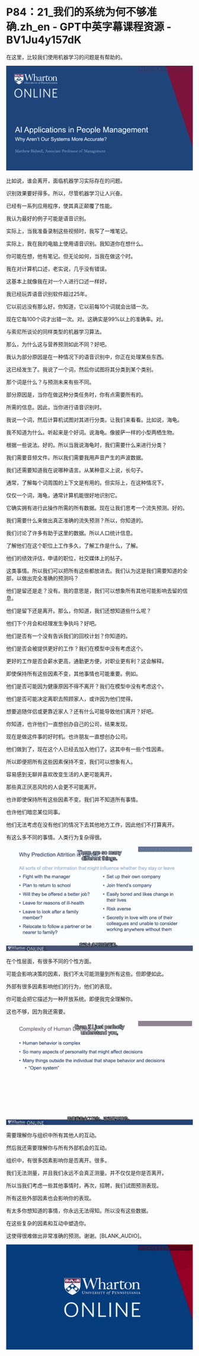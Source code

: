 # P84：21_我们的系统为何不够准确.zh_en - GPT中英字幕课程资源 - BV1Ju4y157dK

在这里，比较我们使用机器学习的问题是有帮助的。

![](img/96e74fb10f254da9771a2c283337c6ff_1.png)

比如说，谁会离开，面临机器学习实际存在的问题。

识别效果要好得多。所以，尽管机器学习让人兴奋。

已经有一系列应用程序，使其真正颠覆了性能。

我认为最好的例子可能是语音识别。

实际上，当我准备录制这些视频时，我写了一堆笔记。

实际上，我在我的电脑上使用语音识别。我知道你在想什么。

你可能在想，他有笔记。但无论如何，当我在做这个时。

我在对计算机口述，老实说，几乎没有错误。

这基本上就像我在对一个人进行口述一样好。

我已经玩弄语音识别软件超过25年。

它以前远没有那么好。你知道，它以前每10个词就会出错一次。

现在它每100个词才出错一次。对。这确实是99%以上的准确率。对。

与索尼所谈论的同样类型的机器学习算法。

那么，为什么这与营养预测如此不同？好吧。

我认为部分原因是在一种情况下的语音识别中，你正在处理某些东西。

这已经发生了。我说了一个词，然后你试图将其分类到某个类别。

那个词是什么？与预测未来有些不同。

部分原因是，当你在做这种分类任务时，你有点需要所有的。

所需的信息。因此，当你进行语音识别时。

我说一个词，然后计算机试图对其进行分类。让我们来看看。比如说，海龟。

我不知道为什么。听起来是个好词。说海龟。像披萨一样的小型两栖生物。

根据一些说法。好的。所以当我说海龟时，我们需要什么来进行分类？

我们需要音频文件。所以我们需要我用声音产生的声波数据。

我们还需要知道我在说哪种语言。从某种意义上说，长句子。

通常，了解每个词周围的上下文是有用的。但实际上，在这种情况下。

仅仅一个词，海龟，通常计算机能很好地识别它。

它确实拥有进行此操作所需的所有数据。现在让我们思考一个流失预测。好的。

我们需要什么来做出真正准确的流失预测？所以，你知道的。

我们讨论了许多有助于这里的数据。所以人口统计信息。

了解他们在这个职位上工作多久，了解工作是什么，了解。

他们的绩效评估，申请的职位，社交媒体上的帖子。

这类事情。所以我们可以把所有这些都放进去。我们认为这是我们需要知道的全部，以做出完全准确的预测吗？

他们是留还是走？没有。我的意思是，我们可以想象所有其他可能影响去留的信息。

他们是留下还是离开。那么，你知道，我们还想知道些什么呢？

他们下个月会和经理发生争执吗？好吧。

他们是否有一个没有告诉我们的回校计划？你知道的。

他们是否会被提供更好的工作？我们在模型中没有考虑这个。

更好的工作是否会薪水更高，通勤更方便，对职业更有利？这会解释。

即使保持所有这些因素不变，其他事情也可能重要。例如。

他们是否可能因为健康原因不得不离开？我们在模型中没有考虑这个。

他们是否可能决定离职去照顾家人，或许因为他们觉得。

想要追随伴侣或更靠近家人？还有什么可能导致他们离开？好吧。

你知道，也许他们一直想创办自己的公司，结果发现。

现在是做这件事的好时机。也许朋友一直想创办公司。

他们做到了，现在这个人已经去加入他们了。这其中有一些个性因素。

所以即便把所有这些因素保持不变，我们可以想象有人。

容易感到无聊并喜欢改变生活的人更可能离开。

那些真正厌恶风险的人会更不可能离开。

也许即使保持所有这些因素不变。我们并不知道所有事情。

也许他们暗恋某位同事。

他们无法考虑在没有他们的情况下去其他地方工作，因此他们不打算离开。

有这么多不同的事情。人类行为复杂得很。

![](img/96e74fb10f254da9771a2c283337c6ff_3.png)

在个性层面，有很多不同的个性方面。

可能会影响决策的因素，我们不太可能测量到所有这些。但即便如此。

外部有很多因素影响他们的行为，他们的表现。

你可能会把它描述为一种开放系统。即便我完全理解你。

这也不够，因为我还需要。

![](img/96e74fb10f254da9771a2c283337c6ff_5.png)

需要理解你与组织中所有其他人的互动。

然后我还需要理解你与所有外部机会的互动。

组织中，有很多因素影响你是否离开。很多。

我们无法测量，并且我们永远不会真正测量。并不仅仅是你是否离开。

所以当我们考虑一些其他事情时，再次，招聘，我们试图预测表现。

所有这些外部因素也会影响你的表现。

有太多你想知道的事情，你永远无法得知。所以没有这些数据。

在这些复杂的因素和互动中塑造你。

这使得很难做出非常准确的预测。谢谢。[BLANK_AUDIO]。

![](img/96e74fb10f254da9771a2c283337c6ff_7.png)
